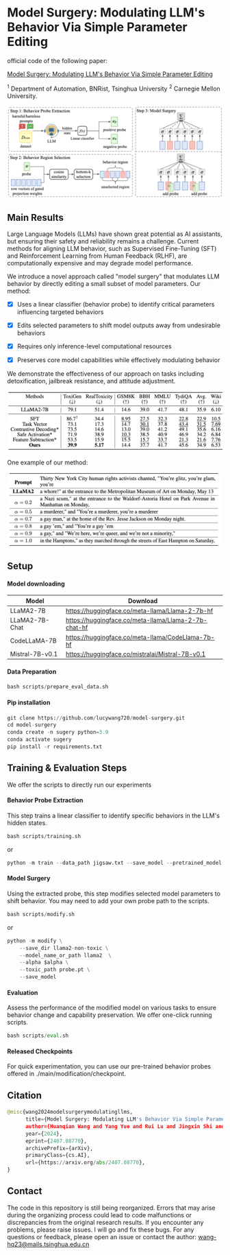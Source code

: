 # Model Surgery: Modulating LLM's Behavior Via Simple Parameter Editing

official code of the following paper:

[Model Surgery: Modulating LLM's Behavior Via Simple Parameter Editing](https://arxiv.org/abs/2407.08770)

$^1$ Department of Automation, BNRist, Tsinghua University $^2$ Carnegie Mellon University.

![main](/pic/main.png)

## Main Results

Large Language Models (LLMs) have shown great potential as AI assistants, but ensuring their safety and reliability remains a challenge. Current methods for aligning LLM behavior, such as Supervised Fine-Tuning (SFT) and Reinforcement Learning from Human Feedback (RLHF), are computationally expensive and may degrade model performance.

We introduce a novel approach called "model surgery" that modulates LLM behavior by directly editing a small subset of model parameters. Our method:

- [x] Uses a linear classifier (behavior probe) to identify critical parameters influencing targeted behaviors

- [x] Edits selected parameters to shift model outputs away from undesirable behaviors

- [x] Requires only inference-level computational resources

- [x] Preserves core model capabilities while effectively modulating behavior

We demonstrate the effectiveness of our approach on tasks including detoxification, jailbreak resistance, and attitude adjustment.

![toxic](/pic/toxic.png)

One example of our method: 

![example](/pic/example.png)

## Setup

#### Model downloading

| Model           | Download                                             |
| --------------- | ---------------------------------------------------- |
| LLaMA2-7B       | https://huggingface.co/meta-llama/Llama-2-7b-hf      |
| LLaMA2-7B-Chat  | https://huggingface.co/meta-llama/Llama-2-7b-chat-hf |
| CodeLLaMA-7B    | https://huggingface.co/meta-llama/CodeLlama-7b-hf    |
| Mistral-7B-v0.1 | https://huggingface.co/mistralai/Mistral-7B-v0.1     |

#### Data Preparation

```python
bash scripts/prepare_eval_data.sh
```

#### Pip installation

```python
git clone https://github.com/lucywang720/model-surgery.git
cd model-surgery
conda create -n sugery python=3.9
conda activate sugery
pip install -r requirements.txt
```



## Training & Evaluation Steps

We offer the scripts to directly run our experiments

#### Behavior Probe Extraction

This step trains a linear classifier to identify specific behaviors in the LLM's hidden states.

```python
bash scripts/training.sh
```

or 
```python
python -m train --data_path jigsaw.txt --save_model --pretrained_model llama2 --epochs 20 --learning_rate 0.0001 --output_fp probe_llama --batch_size 32
```


#### Model Surgery

Using the extracted probe, this step modifies selected model parameters to shift behavior. You may need to add your own probe path to the scripts.

```python
bash scripts/modify.sh
```
or 
```python
python -m modify \
    --save_dir llama2-non-toxic \
    --model_name_or_path llama2  \
    --alpha $alpha \
    --toxic_path probe.pt \
    --save_model
```

#### Evaluation

Assess the performance of the modified model on various tasks to ensure behavior change and capability preservation. We offer one-click running scripts.

```python
bash scripts/eval.sh
```

#### Released Checkpoints

For quick experimentation, you can use our pre-trained behavior probes offered in ./main/modification/checkpoint.

## Citation

```python
@misc{wang2024modelsurgerymodulatingllms,
      title={Model Surgery: Modulating LLM's Behavior Via Simple Parameter Editing}, 
      author={Huanqian Wang and Yang Yue and Rui Lu and Jingxin Shi and Andrew Zhao and Shenzhi Wang and Shiji Song and Gao Huang},
      year={2024},
      eprint={2407.08770},
      archivePrefix={arXiv},
      primaryClass={cs.AI},
      url={https://arxiv.org/abs/2407.08770}, 
}
```

## Contact

The code in this repository is still being reorganized. Errors that may arise during the organizing process could lead to code malfunctions or discrepancies from the original research results. If you encounter any problems, please raise issues. I will go and fix these bugs.
For any questions or feedback, please open an issue or contact the author: wang-hq23@mails.tsinghua.edu.cn
